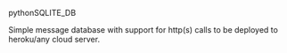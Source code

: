 pythonSQLITE_DB

Simple message database with support for http(s) calls to be deployed to heroku/any cloud server.
